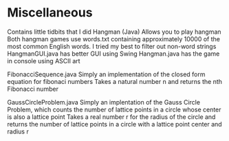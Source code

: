 # Miscellaneous
Contains little tidbits that I did
Hangman (Java)
  Allows you to play hangman
  Both hangman games use words.txt containing approximately 10000 of the most common English words. I tried my best to filter out non-word strings
  HangmanGUI.java has better GUI using Swing
  Hangman.java has the game in console using ASCII art

FibonacciSequence.java
  Simply an implementation of the closed form equation for fibonaci numbers
  Takes a natural number n and returns the nth Fibonacci number

GaussCircleProblem.java
  Simply an implentation of the Gauss Circle Problem, which counts the number of lattice points in a circle whose center is also a lattice point
  Takes a real number r for the radius of the circle and returns the number of lattice points in a circle with a lattice point center and radius r
